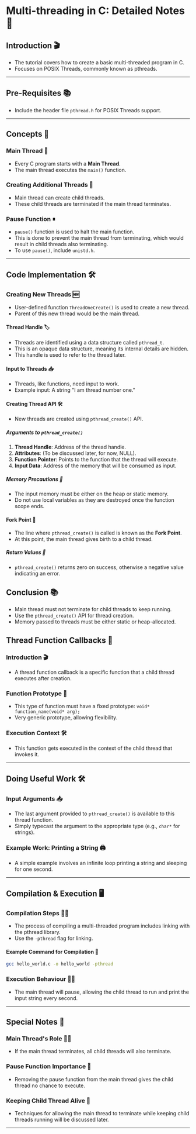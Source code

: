  # Multi-threading in C: Detailed Notes 📝

## Introduction 🎬
- The tutorial covers how to create a basic multi-threaded program in C.
- Focuses on POSIX Threads, commonly known as pthreads.

---

## Pre-Requisites 📚
- Include the header file `pthread.h` for POSIX Threads support.

---

## Concepts 📜

### Main Thread 🧵
- Every C program starts with a **Main Thread**.
- The main thread executes the `main()` function.
  
### Creating Additional Threads 👥
- Main thread can create child threads.
- These child threads are terminated if the main thread terminates.
  
### Pause Function ⏸
- `pause()` function is used to halt the main function. 
- This is done to prevent the main thread from terminating, which would result in child threads also terminating.
- To use `pause()`, include `unistd.h`.

---

## Code Implementation 🛠

### Creating New Threads 🆕
- User-defined function `ThreadOneCreate()` is used to create a new thread.
- Parent of this new thread would be the main thread.

#### Thread Handle 🏷
- Threads are identified using a data structure called `pthread_t`.
- This is an opaque data structure, meaning its internal details are hidden.
- This handle is used to refer to the thread later.

#### Input to Threads 📥
- Threads, like functions, need input to work.
- Example input: A string "I am thread number one."

#### Creating Thread API 🛠
- New threads are created using `pthread_create()` API.
  
##### Arguments to `pthread_create()`
1. **Thread Handle**: Address of the thread handle.
2. **Attributes**: (To be discussed later, for now, NULL).
3. **Function Pointer**: Points to the function that the thread will execute.
4. **Input Data**: Address of the memory that will be consumed as input.

##### Memory Precautions 🚫
- The input memory must be either on the heap or static memory.
- Do not use local variables as they are destroyed once the function scope ends.

#### Fork Point 🍴
- The line where `pthread_create()` is called is known as the **Fork Point**.
- At this point, the main thread gives birth to a child thread.

##### Return Values 🔄
- `pthread_create()` returns zero on success, otherwise a negative value indicating an error.

## Conclusion 📚
- Main thread must not terminate for child threads to keep running.
- Use the `pthread_create()` API for thread creation.
- Memory passed to threads must be either static or heap-allocated.
  
## Thread Function Callbacks 🔄

### Introduction 🎬
- A thread function callback is a specific function that a child thread executes after creation.
  
### Function Prototype 📜
- This type of function must have a fixed prototype: `void* function_name(void* arg);`
- Very generic prototype, allowing flexibility.
  
### Execution Context 🛠
- This function gets executed in the context of the child thread that invokes it.

---

## Doing Useful Work 🛠

### Input Arguments 📥
- The last argument provided to `pthread_create()` is available to this thread function.
- Simply typecast the argument to the appropriate type (e.g., `char*` for strings).
  
### Example Work: Printing a String 🖨
- A simple example involves an infinite loop printing a string and sleeping for one second.
  
---

## Compilation & Execution 🖥

### Compilation Steps 👨‍💻
- The process of compiling a multi-threaded program includes linking with the pthread library.
- Use the `-pthread` flag for linking.

#### Example Command for Compilation 📝

```bash
gcc hello_world.c -o hello_world -pthread
```

### Execution Behaviour 🏃‍♂️
- The main thread will pause, allowing the child thread to run and print the input string every second.
  
---

## Special Notes 📌

### Main Thread's Role 👨‍🔬
- If the main thread terminates, all child threads will also terminate.
  
### Pause Function Importance 🛑
- Removing the pause function from the main thread gives the child thread no chance to execute.
  
### Keeping Child Thread Alive 🤖
- Techniques for allowing the main thread to terminate while keeping child threads running will be discussed later.

---


 
 
 
 
 
 
 
 